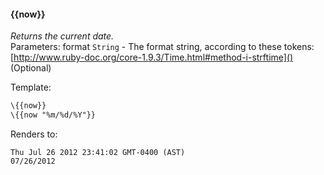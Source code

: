 #### \{{now}}
_Returns the current date._
<br>Parameters: format `String` - The format string, according to these tokens: [http://www.ruby-doc.org/core-1.9.3/Time.html#method-i-strftime]() (Optional)

Template:

```html
\{{now}}
\{{now "%m/%d/%Y"}}
```

Renders to:

```
Thu Jul 26 2012 23:41:02 GMT-0400 (AST)
07/26/2012
```
